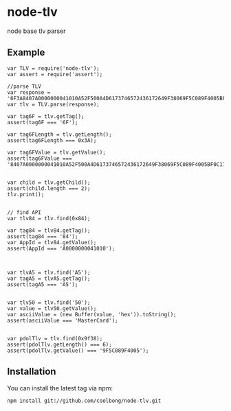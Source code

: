 # node-tlv

node base tlv parser


## Example

	var TLV = require('node-tlv');
	var assert = require('assert');

	//parse TLV
	var response = '6F3A8407A0000000041010A52F500A4D6173746572436172649F38069F5C089F4005BF0C179F5E095413339000001513019F5D030101009F4D020B0A';
	var tlv = TLV.parse(response);

	var tag6F = tlv.getTag();
	assert(tag6F === '6F');

	var tag6FLength = tlv.getLength();
	assert(tag6FLength === 0x3A);

	var tag6FValue = tlv.getValue();
	assert(tag6FValue === '8407A0000000041010A52F500A4D6173746572436172649F38069F5C089F4005BF0C179F5E095413339000001513019F5D030101009F4D020B0A');


	var child = tlv.getChild();
	assert(child.length === 2);
	tlv.print();


	// find API
	var tlv84 = tlv.find(0x84);

	var tag84 = tlv84.getTag();
	assert(tag84 === '84');
	var AppId = tlv84.getValue();
	assert(AppId === 'A0000000041010');



	var tlvA5 = tlv.find('A5');
	var tagA5 = tlvA5.getTag();
	assert(tagA5 === 'A5');


	var tlv50 = tlv.find('50');
	var value = tlv50.getValue();
	var asciiValue = (new Buffer(value, 'hex')).toString();
	assert(asciiValue === 'MasterCard');


	var pdolTlv = tlv.find(0x9f38);
	assert(pdolTlv.getLength() === 6);
	assert(pdolTlv.getValue() === '9F5C089F4005');


## Installation

You can install the latest tag via npm:

	npm install git://github.com/coolbong/node-tlv.git
